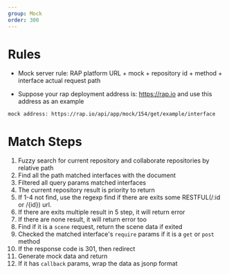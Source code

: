 ```yaml
---
group: Mock
order: 300
---
```


# Rules

- Mock server rule: RAP platform URL + mock + repository id + method + interface actual request path

- Suppose your rap deployment address is: https://rap.io and use this address as an example

```
mock address: https://rap.io/api/app/mock/154/get/example/interface

```
# Match Steps

1. Fuzzy search for current repository and collaborate repositories by relative path
2. Find all the path matched interfaces with the document
3. Filtered all query params matched interfaces
4. The current repository result is priority to return
5. If 1-4 not find, use the regexp find if there are exits some RESTFUL(/:id or /{id}) url.
6. If there are exits multiple result in 5 step, it will return error
7. If there are none result, it will return error too
8. Find if it is a `scene` request, return the scene data if exited
9. Checked the matched interface's `require` params if it is a `get` or `post` method
10. If the response code is 301, then redirect
11. Generate mock data and return
12. If it has `callback` params, wrap the data as jsonp format

